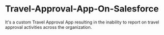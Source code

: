 # Travel-Approval-App-On-Salesforce
It's a custom Travel Approval App  resulting in the inability to report on travel approval activities across the organization.

